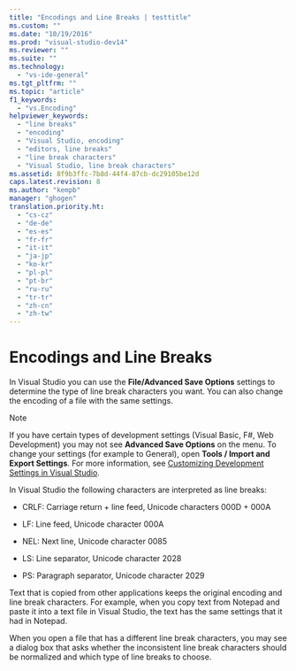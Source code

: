 ```yaml
---
title: "Encodings and Line Breaks | testtitle"
ms.custom: ""
ms.date: "10/19/2016"
ms.prod: "visual-studio-dev14"
ms.reviewer: ""
ms.suite: ""
ms.technology: 
  - "vs-ide-general"
ms.tgt_pltfrm: ""
ms.topic: "article"
f1_keywords: 
  - "vs.Encoding"
helpviewer_keywords: 
  - "line breaks"
  - "encoding"
  - "Visual Studio, encoding"
  - "editors, line breaks"
  - "line break characters"
  - "Visual Studio, line break characters"
ms.assetid: 8f9b3ffc-7b8d-44f4-87cb-dc29105be12d
caps.latest.revision: 8
ms.author: "kempb"
manager: "ghogen"
translation.priority.ht: 
  - "cs-cz"
  - "de-de"
  - "es-es"
  - "fr-fr"
  - "it-it"
  - "ja-jp"
  - "ko-kr"
  - "pl-pl"
  - "pt-br"
  - "ru-ru"
  - "tr-tr"
  - "zh-cn"
  - "zh-tw"
---
```

# Encodings and Line Breaks
In Visual Studio you can use the **File/Advanced Save Options** settings to determine the type of line break characters you want. You can also change the encoding of a file with the same settings.  
  
> [!NOTE]
>  If you have certain types of development settings (Visual Basic, F#, Web Development) you may not see **Advanced Save Options** on the menu. To change your settings (for example to General), open **Tools / Import and Export Settings**. For more information, see [Customizing Development Settings in Visual Studio](http://msdn.microsoft.com/en-us/22c4debb-4e31-47a8-8f19-16f328d7dcd3).  
  
 In Visual Studio the following characters are interpreted as line breaks:  
  
-   CRLF: Carriage return + line feed, Unicode characters 000D + 000A  
  
-   LF: Line feed, Unicode character 000A  
  
-   NEL: Next line, Unicode character 0085  
  
-   LS: Line separator, Unicode character 2028  
  
-   PS: Paragraph separator, Unicode character 2029  
  
 Text that is copied from other applications keeps the original encoding and line break characters. For example, when you copy text from Notepad and paste it into a text file in Visual Studio, the text has the same settings that it had in Notepad.  
  
 When you open a file that has a different line break characters, you may see a dialog box that asks whether the inconsistent line break characters should be normalized and which type of line breaks to choose.